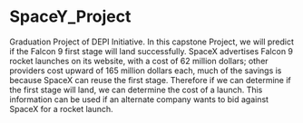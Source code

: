 # SpaceY_Project
Graduation Project of DEPI Initiative.
In this capstone Project, we will predict if the Falcon 9 first stage will land successfully. 
SpaceX advertises Falcon 9 rocket launches on its website, with a cost of 62 million dollars; other providers cost upward of 165 million dollars each, much of the savings is because SpaceX can reuse the first stage.
Therefore if we can determine if the first stage will land, we can determine the cost of a launch. 
This information can be used if an alternate company wants to bid against SpaceX for a rocket launch.
